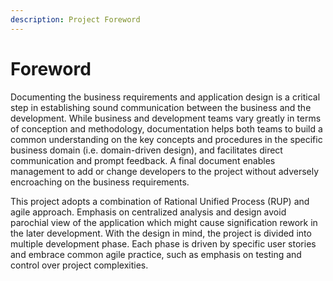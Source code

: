 ```yaml
---
description: Project Foreword
---
```


# Foreword

Documenting the business requirements and application design is a critical step in establishing sound communication between the business and the development. While business and development teams vary greatly in terms of conception and methodology, documentation helps both teams to build a common understanding on the key concepts and procedures in the specific business domain \(i.e. domain-driven design\), and facilitates direct communication and prompt feedback. A final document enables management to add or change developers to the project without adversely encroaching on the business requirements.

This project adopts a combination of Rational Unified Process \(RUP\) and agile approach. Emphasis on centralized analysis and design avoid parochial view of the application which might cause signification rework in the later development. With the design in mind, the project is divided into multiple development phase. Each phase is driven by specific user stories and embrace common agile practice, such as emphasis on testing and control over project complexities.

